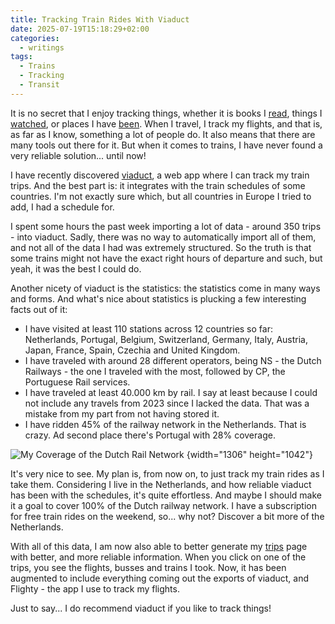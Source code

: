 ```yaml
---
title: Tracking Train Rides With Viaduct
date: 2025-07-19T15:18:29+02:00
categories:
  - writings
tags:
  - Trains
  - Tracking
  - Transit
---
```


It is no secret that I enjoy tracking things, whether it is books I [read](/readings/), things I [watched](/watches/), or places I have [been](/trips/). When I travel, I track my flights, and that is, as far as I know, something a lot of people do. It also means that there are many tools out there for it. But when it comes to trains, I have never found a very reliable solution... until now!

<!--more-->

I have recently discovered [viaduct](https://viaduct.world), a web app where I can track my train trips. And the best part is: it integrates with the train schedules of some countries. I'm not exactly sure which, but all countries in Europe I tried to add, I had a schedule for.

I spent some hours the past week importing a lot of data - around 350 trips - into viaduct. Sadly, there was no way to automatically import all of them, and not all of the data I had was extremely structured. So the truth is that some trains might not have the exact right hours of departure and such, but yeah, it was the best I could do.

Another nicety of viaduct is the statistics: the statistics come in many ways and forms. And what's nice about statistics is plucking a few interesting facts out of it:

- I have visited at least 110 stations across 12 countries so far: Netherlands, Portugal, Belgium, Switzerland, Germany, Italy, Austria, Japan, France, Spain, Czechia and United Kingdom.
- I have traveled with around 28 different operators, being NS - the Dutch Railways - the one I traveled with the most, followed by CP, the Portuguese Rail services.
- I have traveled at least 40.000 km by rail. I say at least because I could not include any travels from 2023 since I lacked the data. That was a mistake from my part from not having stored it.
- I have ridden 45% of the railway network in the Netherlands. That is crazy. Ad second place there's Portugal with 28% coverage.

![My Coverage of the Dutch Rail Network](image:2025-07-19-netherlands-rail-coverage)
{width="1306" height="1042"}

It's very nice to see. My plan is, from now on, to just track my train rides as I take them. Considering I live in the Netherlands, and how reliable viaduct has been with the schedules, it's quite effortless. And maybe I should make it a goal to cover 100% of the Dutch railway network. I have a subscription for free train rides on the weekend, so... why not? Discover a bit more of the Netherlands.

With all of this data, I am now also able to better generate my [trips](/trips/) page with better, and more reliable information. When you click on one of the trips, you see the flights, busses and trains I took. Now, it has been augmented to include everything coming out the exports of viaduct, and Flighty - the app I use to track my flights.

Just to say... I do recommend viaduct if you like to track things!
